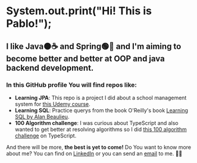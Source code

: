 # System.out.print("Hi! This is Pablo!");
## I like **Java**🟠☕ and **Spring**🟢🌿 and I'm aiming to become better and better at OOP  and java backend development.
### In this GitHub profile You will find repos like:
- **Learning JPA**: This repo is a project I did about a school management system for [this Udemy course](https://www.udemy.com/course/hibernate-jpa-tutorial-for-beginners-in-100-steps/).
- **Learning SQL**: Practice querys from the book O'Reilly's book [Learning SQL by Alan Beaulieu](https://www.oreilly.com/library/view/learning-sql-3rd/9781492057604/).
- **100 Algorithm challenge**: I was curious about TypeScript and also wanted to get better at resolving algorithms so I did [this 100 algorithm challenge](https://www.oreilly.com/library/view/100-algorithms-challenge/10000DIVC2022170/) on TypeScript.

And there will be more, **the best is yet to come!**
Do You want to know more about me? You can find on [LinkedIn](https://www.linkedin.com/in/pblpz/) or you can send an [email](mailto://pablolo9922@gmail.com) to me. 👋🤟
